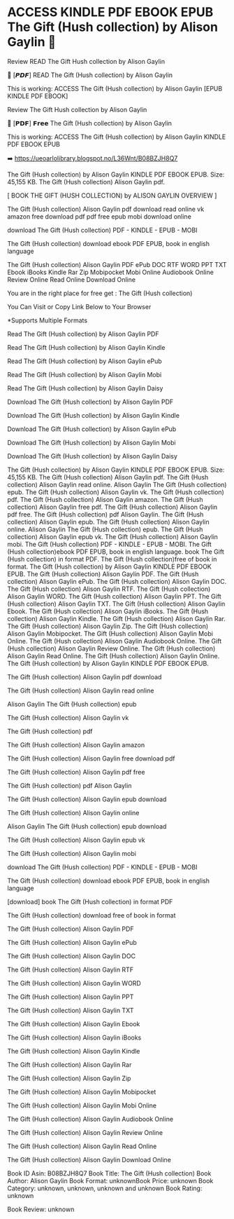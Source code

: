 # ACCESS KINDLE PDF EBOOK EPUB The Gift (Hush collection) by  Alison Gaylin 📗
Review READ The Gift Hush collection by Alison Gaylin

📃 [𝙋𝘿𝙁] READ The Gift (Hush collection) by Alison Gaylin

This is working: ACCESS The Gift (Hush collection) by Alison Gaylin [EPUB KINDLE PDF EBOOK]


Review The Gift Hush collection by Alison Gaylin

📗 [𝗣𝗗𝗙] 𝗙𝗿𝗲𝗲 The Gift (Hush collection) by Alison Gaylin

This is working: ACCESS The Gift (Hush collection) by Alison Gaylin KINDLE PDF EBOOK EPUB



➡️ https://ueoarlolibrary.blogspot.no/L36Wnt/B08BZJH8Q7



The Gift (Hush collection) by Alison Gaylin KINDLE PDF EBOOK EPUB. Size: 45,155 KB. The Gift (Hush collection) Alison Gaylin pdf.

[ BOOK THE GIFT (HUSH COLLECTION) by ALISON GAYLIN OVERVIEW ]

The Gift (Hush collection) Alison Gaylin pdf download read online vk amazon free download pdf pdf free epub mobi download online

download The Gift (Hush collection) PDF - KINDLE - EPUB - MOBI

The Gift (Hush collection) download ebook PDF EPUB, book in english language

The Gift (Hush collection) Alison Gaylin PDF ePub DOC RTF WORD PPT TXT Ebook iBooks Kindle Rar Zip Mobipocket Mobi Online Audiobook Online Review Online Read Online Download Online

You are in the right place for free get : The Gift (Hush collection)

You Can Visit or Copy Link Below to Your Browser

*Supports Multiple Formats

Read The Gift (Hush collection) by Alison Gaylin PDF

Read The Gift (Hush collection) by Alison Gaylin Kindle

Read The Gift (Hush collection) by Alison Gaylin ePub

Read The Gift (Hush collection) by Alison Gaylin Mobi

Read The Gift (Hush collection) by Alison Gaylin Daisy

Download The Gift (Hush collection) by Alison Gaylin PDF

Download The Gift (Hush collection) by Alison Gaylin Kindle

Download The Gift (Hush collection) by Alison Gaylin ePub

Download The Gift (Hush collection) by Alison Gaylin Mobi

Download The Gift (Hush collection) by Alison Gaylin Daisy

The Gift (Hush collection) by Alison Gaylin KINDLE PDF EBOOK EPUB. Size: 45,155 KB. The Gift (Hush collection) Alison Gaylin pdf. The Gift (Hush collection) Alison Gaylin read online. Alison Gaylin The Gift (Hush collection) epub. The Gift (Hush collection) Alison Gaylin vk. The Gift (Hush collection) pdf. The Gift (Hush collection) Alison Gaylin amazon. The Gift (Hush collection) Alison Gaylin free pdf. The Gift (Hush collection) Alison Gaylin pdf free. The Gift (Hush collection) pdf Alison Gaylin. The Gift (Hush collection) Alison Gaylin epub. The Gift (Hush collection) Alison Gaylin online. Alison Gaylin The Gift (Hush collection) epub. The Gift (Hush collection) Alison Gaylin epub vk. The Gift (Hush collection) Alison Gaylin mobi. The Gift (Hush collection) PDF - KINDLE - EPUB - MOBI. The Gift (Hush collection)ebook PDF EPUB, book in english language. book The Gift (Hush collection) in format PDF. The Gift (Hush collection)free of book in format. The Gift (Hush collection) by Alison Gaylin KINDLE PDF EBOOK EPUB. The Gift (Hush collection) Alison Gaylin PDF. The Gift (Hush collection) Alison Gaylin ePub. The Gift (Hush collection) Alison Gaylin DOC. The Gift (Hush collection) Alison Gaylin RTF. The Gift (Hush collection) Alison Gaylin WORD. The Gift (Hush collection) Alison Gaylin PPT. The Gift (Hush collection) Alison Gaylin TXT. The Gift (Hush collection) Alison Gaylin Ebook. The Gift (Hush collection) Alison Gaylin iBooks. The Gift (Hush collection) Alison Gaylin Kindle. The Gift (Hush collection) Alison Gaylin Rar. The Gift (Hush collection) Alison Gaylin Zip. The Gift (Hush collection) Alison Gaylin Mobipocket. The Gift (Hush collection) Alison Gaylin Mobi Online. The Gift (Hush collection) Alison Gaylin Audiobook Online. The Gift (Hush collection) Alison Gaylin Review Online. The Gift (Hush collection) Alison Gaylin Read Online. The Gift (Hush collection) Alison Gaylin Online. The Gift (Hush collection) by Alison Gaylin KINDLE PDF EBOOK EPUB.

The Gift (Hush collection) Alison Gaylin pdf download

The Gift (Hush collection) Alison Gaylin read online

Alison Gaylin The Gift (Hush collection) epub

The Gift (Hush collection) Alison Gaylin vk

The Gift (Hush collection) pdf

The Gift (Hush collection) Alison Gaylin amazon

The Gift (Hush collection) Alison Gaylin free download pdf

The Gift (Hush collection) Alison Gaylin pdf free

The Gift (Hush collection) pdf Alison Gaylin

The Gift (Hush collection) Alison Gaylin epub download

The Gift (Hush collection) Alison Gaylin online

Alison Gaylin The Gift (Hush collection) epub download

The Gift (Hush collection) Alison Gaylin epub vk

The Gift (Hush collection) Alison Gaylin mobi

download The Gift (Hush collection) PDF - KINDLE - EPUB - MOBI

The Gift (Hush collection) download ebook PDF EPUB, book in english language

[download] book The Gift (Hush collection) in format PDF

The Gift (Hush collection) download free of book in format

The Gift (Hush collection) Alison Gaylin PDF

The Gift (Hush collection) Alison Gaylin ePub

The Gift (Hush collection) Alison Gaylin DOC

The Gift (Hush collection) Alison Gaylin RTF

The Gift (Hush collection) Alison Gaylin WORD

The Gift (Hush collection) Alison Gaylin PPT

The Gift (Hush collection) Alison Gaylin TXT

The Gift (Hush collection) Alison Gaylin Ebook

The Gift (Hush collection) Alison Gaylin iBooks

The Gift (Hush collection) Alison Gaylin Kindle

The Gift (Hush collection) Alison Gaylin Rar

The Gift (Hush collection) Alison Gaylin Zip

The Gift (Hush collection) Alison Gaylin Mobipocket

The Gift (Hush collection) Alison Gaylin Mobi Online

The Gift (Hush collection) Alison Gaylin Audiobook Online

The Gift (Hush collection) Alison Gaylin Review Online

The Gift (Hush collection) Alison Gaylin Read Online

The Gift (Hush collection) Alison Gaylin Download Online

Book ID Asin: B08BZJH8Q7
Book Title: The Gift (Hush collection)
Book Author: Alison Gaylin
Book Format: unknownBook Price: unknown
Book Category: unknown, unknown, unknown and unknown
Book Rating: unknown

Book Review: unknown
